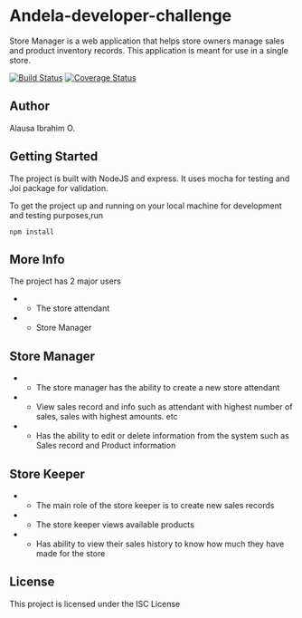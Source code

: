 # Andela-developer-challenge
Store Manager is a web application that helps store owners manage sales and product inventory
records. This application is meant for use in a single store.

[![Build Status](https://travis-ci.com/tosinibrahim96/andela-developer-challenge.svg?branch=development)](https://travis-ci.com/tosinibrahim96/andela-developer-challenge) [![Coverage Status](https://coveralls.io/repos/github/tosinibrahim96/andela-developer-challenge/badge.svg?branch=development)](https://coveralls.io/github/tosinibrahim96/andela-developer-challenge?branch=development)


## Author 
Alausa Ibrahim O.

## Getting Started
The project is built with NodeJS and express. It uses mocha for testing and Joi package for validation.

To get the project up and running on your local machine for development and testing purposes,run 
```
npm install
```

## More Info
The project has 2 major users
* - The store attendant
* - Store Manager

## Store Manager 
* - The store manager has the ability to create a new store attendant
* - View sales record and info such as attendant with highest number of sales, sales with highest amounts. etc
* - Has the ability to edit or delete information from the system such as Sales record and Product information

## Store Keeper
* - The main role of the store keeper is to create new sales records
* - The store keeper views available products
* - Has ability to view their sales history to know how much they have made for the store

## License
This project is licensed under the ISC License
